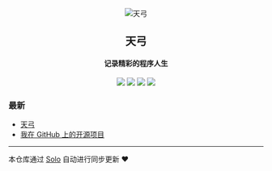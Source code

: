 <p align="center"><img alt="天弓" src="https://static.b3log.org/images/brand/solo-32.png"></p><h2 align="center">
天弓
</h2>

<h4 align="center">记录精彩的程序人生</h4>
<p align="center"><a title="天弓" target="_blank" href="https://github.com/echonlyou/solo-blog"><img src="https://img.shields.io/github/last-commit/echonlyou/solo-blog.svg?style=flat-square&color=FF9900"></a>
<a title="GitHub repo size in bytes" target="_blank" href="https://github.com/echonlyou/solo-blog"><img src="https://img.shields.io/github/repo-size/echonlyou/solo-blog.svg?style=flat-square"></a>
<a title="Solo Version" target="_blank" href="https://github.com/b3log/solo/releases"><img src="https://img.shields.io/badge/solo-3.6.5-f1e05a.svg?style=flat-square&color=blueviolet"></a>
<a title="Hits" target="_blank" href="https://github.com/b3log/hits"><img src="https://hits.b3log.org/echonlyou/solo-blog.svg"></a></p>

### 最新

* [天弓](https://www.trustzp.top/articles/2019/10/10/1570714589765.html)
* [我在 GitHub 上的开源项目](https://www.trustzp.top/my-github-repos)



---

本仓库通过 [Solo](https://github.com/b3log/solo) 自动进行同步更新 ❤️ 